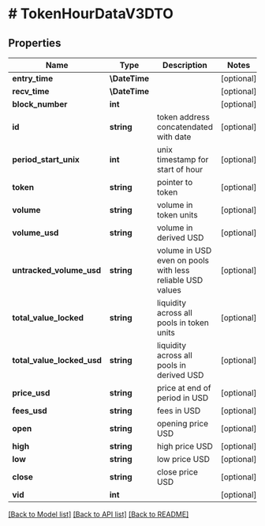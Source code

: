 # # TokenHourDataV3DTO

## Properties

Name | Type | Description | Notes
------------ | ------------- | ------------- | -------------
**entry_time** | **\DateTime** |  | [optional]
**recv_time** | **\DateTime** |  | [optional]
**block_number** | **int** |  | [optional]
**id** | **string** | token address concatendated with date | [optional]
**period_start_unix** | **int** | unix timestamp for start of hour | [optional]
**token** | **string** | pointer to token | [optional]
**volume** | **string** | volume in token units | [optional]
**volume_usd** | **string** | volume in derived USD | [optional]
**untracked_volume_usd** | **string** | volume in USD even on pools with less reliable USD values | [optional]
**total_value_locked** | **string** | liquidity across all pools in token units | [optional]
**total_value_locked_usd** | **string** | liquidity across all pools in derived USD | [optional]
**price_usd** | **string** | price at end of period in USD | [optional]
**fees_usd** | **string** | fees in USD | [optional]
**open** | **string** | opening price USD | [optional]
**high** | **string** | high price USD | [optional]
**low** | **string** | low price USD | [optional]
**close** | **string** | close price USD | [optional]
**vid** | **int** |  | [optional]

[[Back to Model list]](../../README.md#models) [[Back to API list]](../../README.md#endpoints) [[Back to README]](../../README.md)
